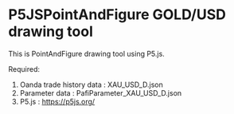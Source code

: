 # P5JSPointAndFigure GOLD/USD drawing tool

This is PointAndFigure drawing tool using P5.js.

Required:
1. Oanda trade history data : XAU_USD_D.json
2. Parameter data : PafiParameter_XAU_USD_D.json
3. P5.js : https://p5js.org/
